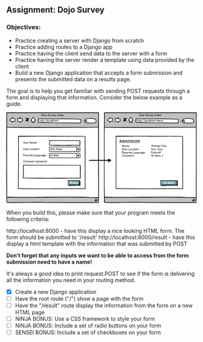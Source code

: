 ## Assignment: Dojo Survey

### Objectives:

- Practice creating a server with Django from scratch
- Practice adding routes to a Django app
- Practice having the client send data to the server with a form
- Practice having the server render a template using data provided by the client
- Build a new Django application that accepts a form submission and presents the submitted data on a results page.

The goal is to help you get familiar with sending POST requests through a form and displaying that information. Consider the below example as a guide.

![Assignment Sketch1](./images/survey-form.png)

When you build this, please make sure that your program meets the following criteria:

http://localhost:8000 - have this display a nice looking HTML form. The form should be submitted to '/result'
http://localhost:8000/result - have this display a html template with the information that was submitted by POST

**Don't forget that any inputs we want to be able to access from the form submission need to have a name!**

It's always a good idea to print request.POST to see if the form is delivering all the information you need in your routing method.

- [x] Create a new Django application
- [ ] Have the root route ("/") show a page with the form
- [ ] Have the "/result" route display the information from the form on a new HTML page
- [ ] NINJA BONUS: Use a CSS framework to style your form
- [ ] NINJA BONUS: Include a set of radio buttons on your form
- [ ] SENSEI BONUS: Include a set of checkboxes on your form
